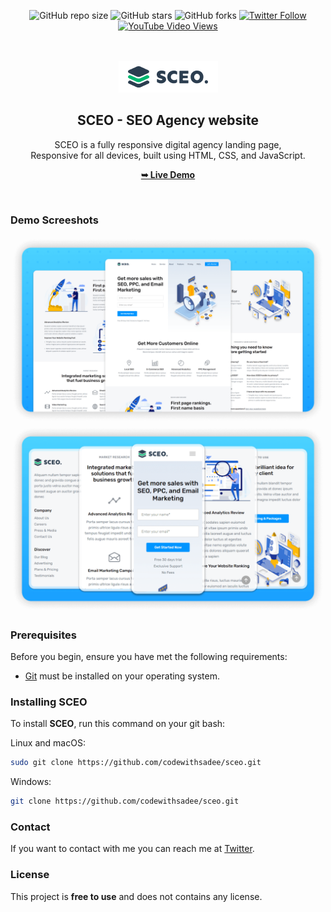 <div align="center">
  
  ![GitHub repo size](https://img.shields.io/github/repo-size/codewithsadee/sceo)
  ![GitHub stars](https://img.shields.io/github/stars/codewithsadee/sceo?style=social)
  ![GitHub forks](https://img.shields.io/github/forks/codewithsadee/sceo?style=social)
  [![Twitter Follow](https://img.shields.io/twitter/follow/codewithsadee?style=social)](https://twitter.com/intent/follow?screen_name=codewithsadee)
  [![YouTube Video Views](https://img.shields.io/youtube/views/link?style=social)](https://youtu.be/link)

  <br />
  <br />
  
  <img src="./readme-images/project-logo.png" />

  <h2 align="center">SCEO - SEO Agency website</h2>

  SCEO is a fully responsive digital agency landing page, <br />Responsive for all devices, built using HTML, CSS, and JavaScript.

  <a href="https://codewithsadee.github.io/sceo/"><strong>➥ Live Demo</strong></a>

</div>

<br />

### Demo Screeshots

![SCEO Desktop Demo](./readme-images/desktop.png "Desktop Demo")
![SCEO Mobile Demo](./readme-images/mobile.png "Mobile Demo")

### Prerequisites

Before you begin, ensure you have met the following requirements:

* [Git](https://git-scm.com/downloads "Download Git") must be installed on your operating system.

### Installing SCEO

To install **SCEO**, run this command on your git bash:

Linux and macOS:

```bash
sudo git clone https://github.com/codewithsadee/sceo.git
```

Windows:

```bash
git clone https://github.com/codewithsadee/sceo.git
```

### Contact

If you want to contact with me you can reach me at [Twitter](https://www.twitter.com/codewithsadee).

### License

This project is **free to use** and does not contains any license.
